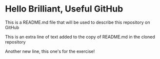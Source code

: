 # Hello Brilliant, Useful GitHub

This is a README.md file that will be used to describe this
repository on GitHub

This is an extra line of text added to the copy of README.md in the cloned repository

Another new line, this one's for the exercise!
